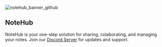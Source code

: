 ![notehub_banner_github](https://github.com/NoteHubApp/.github/assets/92243459/4f1aba66-1615-4cc8-8547-2c5519399217)

## NoteHub

NoteHub is your one-step solution for sharing, colaborating, and managing your notes. Join our [Discord Server](https://discord.com/invite/TkrXc8QnZb) for updates and support.


